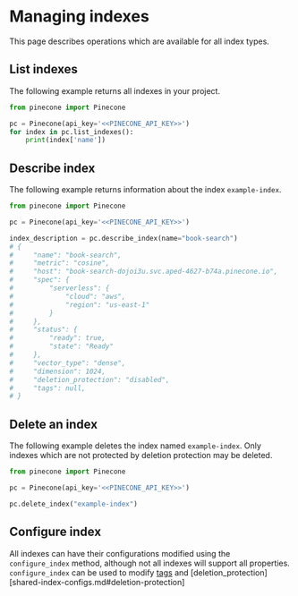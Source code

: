 # Managing indexes

This page describes operations which are available for all index types.

## List indexes

The following example returns all indexes in your project.

```python
from pinecone import Pinecone

pc = Pinecone(api_key='<<PINECONE_API_KEY>>')
for index in pc.list_indexes():
    print(index['name'])
```

## Describe index

The following example returns information about the index `example-index`.

```python
from pinecone import Pinecone

pc = Pinecone(api_key='<<PINECONE_API_KEY>>')

index_description = pc.describe_index(name="book-search")
# {
#     "name": "book-search",
#     "metric": "cosine",
#     "host": "book-search-dojoi3u.svc.aped-4627-b74a.pinecone.io",
#     "spec": {
#         "serverless": {
#             "cloud": "aws",
#             "region": "us-east-1"
#         }
#     },
#     "status": {
#         "ready": true,
#         "state": "Ready"
#     },
#     "vector_type": "dense",
#     "dimension": 1024,
#     "deletion_protection": "disabled",
#     "tags": null,
# }
```

## Delete an index

The following example deletes the index named `example-index`. Only indexes which are not protected by deletion protection may be deleted.

```python
from pinecone import Pinecone

pc = Pinecone(api_key='<<PINECONE_API_KEY>>')

pc.delete_index("example-index")
```

## Configure index

All indexes can have their configurations modified using the `configure_index` method, although not all indexes will support all properties.
`configure_index` can be used to modify [tags](shared-index-configs.md#tags) and [deletion_protection][shared-index-configs.md#deletion-protection]
